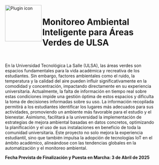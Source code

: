 <img src="https://github.com/user-attachments/assets/5de5b9be-5f25-4d71-9de2-ea5b7750608d" alt="Plugin icon" width="120" height="120" align="left">

# Monitoreo Ambiental Inteligente para Áreas Verdes de ULSA

<br>

En la Universidad Tecnológica La Salle (ULSA), las áreas verdes son espacios fundamentales para la vida académica y recreativa de los estudiantes. Sin embargo, factores ambientales como el ruido, la temperatura y la calidad del aire pueden influir significativamente en la comodidad y concentración, impactando directamente en su experiencia universitaria. Actualmente, la falta de información en tiempo real sobre estas condiciones impide una gestión óptima de estos espacios y dificulta la toma de decisiones informadas sobre su uso.
La información recopilada permitirá a los estudiantes identificar los lugares más adecuados para sus actividades, promoviendo un ambiente más favorable para el estudio y el bienestar. Asimismo, facilitará a la universidad la implementación de estrategias de mejora ambiental basadas en datos concretos, optimizando la planificación y el uso de sus instalaciones en beneficio de toda la comunidad universitaria. Este proyecto no solo mejora la experiencia estudiantil, sino que también impulsa la adopción de tecnologías IoT en el ámbito académico, alineándose con las tendencias globales en la automatización y el monitoreo ambiental.

**Fecha Prevista de Finalización y Puesta en Marcha: 3 de Abril de 2025**
